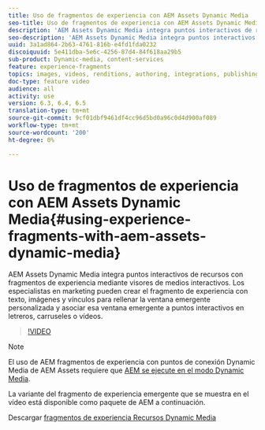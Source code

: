 ```yaml
---
title: Uso de fragmentos de experiencia con AEM Assets Dynamic Media
seo-title: Uso de fragmentos de experiencia con AEM Assets Dynamic Media
description: 'AEM Assets Dynamic Media integra puntos interactivos de recursos con fragmentos de experiencia mediante visores de medios interactivos. Los especialistas en marketing pueden crear el fragmento de experiencia con texto, imágenes y vínculos para rellenar la ventana emergente personalizada y asociar esa ventana emergente a puntos interactivos en letreros, carruseles o vídeos. '
seo-description: 'AEM Assets Dynamic Media integra puntos interactivos de recursos con fragmentos de experiencia mediante visores de medios interactivos. Los especialistas en marketing pueden crear el fragmento de experiencia con texto, imágenes y vínculos para rellenar la ventana emergente personalizada y asociar esa ventana emergente a puntos interactivos en letreros, carruseles o vídeos. '
uuid: 3a1ad864-2b63-4761-816b-e4fd1fda0232
discoiquuid: 5e411dba-5e6c-4256-87d4-84f618aa29b5
sub-product: Dynamic-media, content-services
feature: experience-fragments
topics: images, videos, renditions, authoring, integrations, publishing, metadata, sharing, publishing
doc-type: feature video
audience: all
activity: use
version: 6.3, 6.4, 6.5
translation-type: tm+mt
source-git-commit: 9cf01dbf9461df4cc96d5bd0a96c0d4d900af089
workflow-type: tm+mt
source-wordcount: '200'
ht-degree: 0%

---
```



# Uso de fragmentos de experiencia con AEM Assets Dynamic Media{#using-experience-fragments-with-aem-assets-dynamic-media}

AEM Assets Dynamic Media integra puntos interactivos de recursos con fragmentos de experiencia mediante visores de medios interactivos. Los especialistas en marketing pueden crear el fragmento de experiencia con texto, imágenes y vínculos para rellenar la ventana emergente personalizada y asociar esa ventana emergente a puntos interactivos en letreros, carruseles o vídeos.

>[!VIDEO](https://video.tv.adobe.com/v/22115/?quality=9&learn=on)

>[!NOTE]
>
>El uso de AEM fragmentos de experiencia con puntos de conexión Dynamic Media de AEM Assets requiere que [AEM se ejecute en el modo Dynamic Media](https://docs.adobe.com/docs/en/aem/6-3/administer/content/dynamic-media/config-dynamic.html).

La variante del fragmento de experiencia emergente que se muestra en el vídeo está disponible como paquete de AEM a continuación.

Descargar [fragmentos de experiencia Recursos Dynamic Media](assets/experience-fragmentsdynamic-mediaassets-100.zip)

